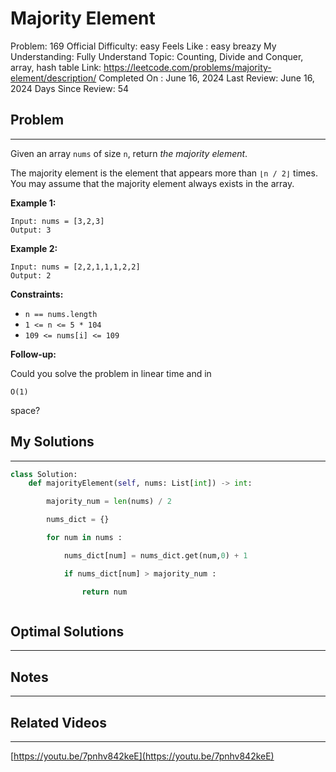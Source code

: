 # Majority Element

Problem: 169
Official Difficulty: easy
Feels Like : easy breazy
My Understanding: Fully Understand
Topic: Counting, Divide and Conquer, array, hash table
Link: https://leetcode.com/problems/majority-element/description/
Completed On : June 16, 2024
Last Review: June 16, 2024
Days Since Review: 54

## Problem

---

Given an array `nums` of size `n`, return *the majority element*.

The majority element is the element that appears more than `⌊n / 2⌋` times. You may assume that the majority element always exists in the array.

**Example 1:**

```
Input: nums = [3,2,3]
Output: 3

```

**Example 2:**

```
Input: nums = [2,2,1,1,1,2,2]
Output: 2

```

**Constraints:**

- `n == nums.length`
- `1 <= n <= 5 * 104`
- `109 <= nums[i] <= 109`

**Follow-up:**

Could you solve the problem in linear time and in

```
O(1)
```

space?

## My Solutions

---

```python
class Solution:
    def majorityElement(self, nums: List[int]) -> int:

        majority_num = len(nums) / 2 

        nums_dict = {}

        for num in nums : 

            nums_dict[num] = nums_dict.get(num,0) + 1

            if nums_dict[num] > majority_num : 

                return num
```

```python

```

## Optimal Solutions

---

## Notes

---

 

## Related Videos

---

[https://youtu.be/7pnhv842keE](https://youtu.be/7pnhv842keE)